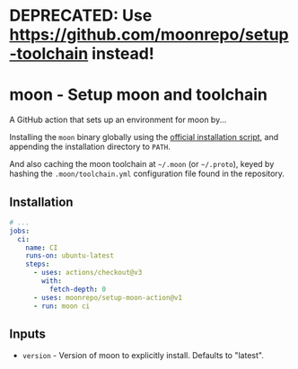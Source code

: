 # DEPRECATED: Use https://github.com/moonrepo/setup-toolchain instead!

# moon - Setup moon and toolchain

A GitHub action that sets up an environment for moon by...

Installing the `moon` binary globally using the
[official installation script](https://moonrepo.dev/docs/install), and appending the installation
directory to `PATH`.

And also caching the moon toolchain at `~/.moon` (or `~/.proto`), keyed by hashing the
`.moon/toolchain.yml` configuration file found in the repository.

## Installation

```yaml
# ...
jobs:
  ci:
    name: CI
    runs-on: ubuntu-latest
    steps:
      - uses: actions/checkout@v3
        with:
          fetch-depth: 0
      - uses: moonrepo/setup-moon-action@v1
      - run: moon ci
```

## Inputs

- `version` - Version of moon to explicitly install. Defaults to "latest".
